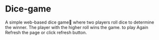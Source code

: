# Dice-game
A simple web-based dice game🎲 where two players roll dice to determine the winner. The player with the higher roll wins the game. to play Again Refresh the page or click refresh button.
